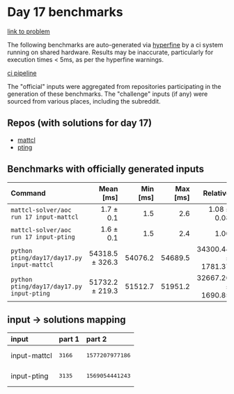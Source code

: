 # Day 17 benchmarks

[link to problem](http://adventofcode.com/2022/day/17)

The following benchmarks are auto-generated via [hyperfine](https://github.com/sharkdp/hyperfine) by a ci system running on shared hardware. Results may be inaccurate, particularly for execution times < 5ms, as per the hyperfine warnings.

[ci pipeline](http://ci.papercode.net:8080/teams/aoc2022/pipelines/aoc-compare-2022)

The "official" inputs were aggregated from repositories participating in the generation of these benchmarks. The "challenge" inputs (if any) were sourced from various places, including the subreddit.

## Repos (with solutions for day 17)


- [mattcl](https://github.com/mattcl/aoc2022)
- [pting](https://github.com/pting/aoc2022)

## Benchmarks with officially generated inputs
| Command | Mean [ms] | Min [ms] | Max [ms] | Relative |
|:---|---:|---:|---:|---:|
| `mattcl-solver/aoc run 17 input-mattcl` | 1.7 ± 0.1 | 1.5 | 2.6 | 1.08 ± 0.08 |
| `mattcl-solver/aoc run 17 input-pting` | 1.6 ± 0.1 | 1.5 | 2.4 | 1.00 |
| `python pting/day17/day17.py input-mattcl` | 54318.5 ± 326.3 | 54076.2 | 54689.5 | 34300.44 ± 1781.37 |
| `python pting/day17/day17.py input-pting` | 51732.2 ± 219.3 | 51512.7 | 51951.2 | 32667.26 ± 1690.85 |

## input -> solutions mapping
|input|part 1|part 2|
|:---|:---|:---|
|input-mattcl|<pre>3166</pre>|<pre>1577207977186</pre>|
|input-pting|<pre>3135</pre>|<pre>1569054441243</pre>|
